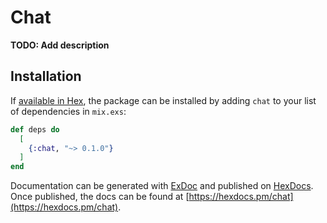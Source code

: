 # Chat

**TODO: Add description**

## Installation

If [available in Hex](https://hex.pm/docs/publish), the package can be installed
by adding `chat` to your list of dependencies in `mix.exs`:

```elixir
def deps do
  [
    {:chat, "~> 0.1.0"}
  ]
end
```

Documentation can be generated with [ExDoc](https://github.com/elixir-lang/ex_doc)
and published on [HexDocs](https://hexdocs.pm). Once published, the docs can
be found at [https://hexdocs.pm/chat](https://hexdocs.pm/chat).

